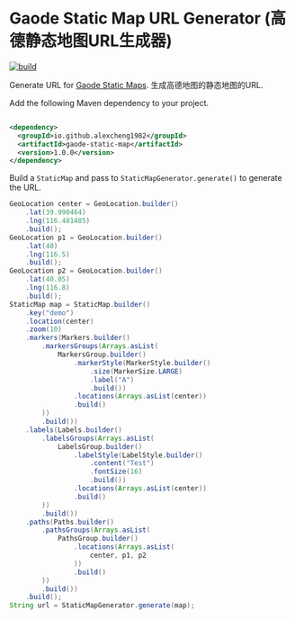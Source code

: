 # Gaode Static Map URL Generator (高德静态地图URL生成器)

[![build](https://github.com/alexcheng1982/gaode-static-map/actions/workflows/build.yaml/badge.svg)](https://github.com/alexcheng1982/gaode-static-map/actions/workflows/build.yaml)

Generate URL
for [Gaode Static Maps](https://developer.amap.com/api/webservice/guide/api/staticmaps/).
生成高德地图的静态地图的URL.

Add the following Maven dependency to your project.

```xml

<dependency>
  <groupId>io.github.alexcheng1982</groupId>
  <artifactId>gaode-static-map</artifactId>
  <version>1.0.0</version>
</dependency>
```

Build a `StaticMap` and pass to `StaticMapGenerator.generate()` to generate the
URL.

```java
GeoLocation center = GeoLocation.builder()
    .lat(39.990464)
    .lng(116.481485)
    .build();
GeoLocation p1 = GeoLocation.builder()
    .lat(40)
    .lng(116.5)
    .build();
GeoLocation p2 = GeoLocation.builder()
    .lat(40.05)
    .lng(116.8)
    .build();
StaticMap map = StaticMap.builder()
    .key("demo")
    .location(center)
    .zoom(10)
    .markers(Markers.builder()
        .markersGroups(Arrays.asList(
            MarkersGroup.builder()
                .markerStyle(MarkerStyle.builder()
                    .size(MarkerSize.LARGE)
                    .label("A")
                    .build())
                .locations(Arrays.asList(center))
                .build()
        ))
        .build())
    .labels(Labels.builder()
        .labelsGroups(Arrays.asList(
            LabelsGroup.builder()
                .labelStyle(LabelStyle.builder()
                    .content("Test")
                    .fontSize(16)
                    .build())
                .locations(Arrays.asList(center))
                .build()
        ))
        .build())
    .paths(Paths.builder()
        .pathsGroups(Arrays.asList(
            PathsGroup.builder()
                .locations(Arrays.asList(
                    center, p1, p2
                ))
                .build()
        ))
        .build())
    .build();
String url = StaticMapGenerator.generate(map);
```